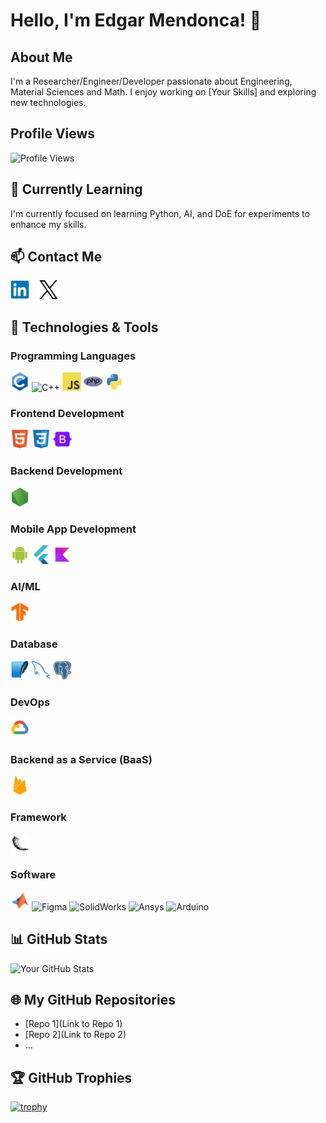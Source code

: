 # Hello, I'm Edgar Mendonca! 👋

## About Me
I'm a Researcher/Engineer/Developer passionate about Engineering, Material Sciences and Math. I enjoy working on [Your Skills] and exploring new technologies.

## Profile Views
![Profile Views](https://komarev.com/ghpvc/?username=Edgar-Mendonca&color=green)

## 🌱 Currently Learning
I'm currently focused on learning Python, AI, and DoE for experiments to enhance my skills.

## 📫 Contact Me
<a href="https://www.linkedin.com/in/edgar-mendonca/" target="_blank"><img src="https://raw.githubusercontent.com/devicons/devicon/master/icons/linkedin/linkedin-original.svg" height="30" alt="LinkedIn"></a>&nbsp;&nbsp;&nbsp;
<a href="https://twitter.com/EdgarMendonca7" target="_blank"><img src="https://raw.githubusercontent.com/devicons/devicon/master/icons/twitter/twitter-original.svg" height="30" alt="Twitter"></a>

## 🔧 Technologies & Tools

### Programming Languages
<img src="https://raw.githubusercontent.com/devicons/devicon/master/icons/c/c-original.svg" alt="C" height="30"/> <img src="https://cdn.jsdelivr.net/gh/devicons/devicon/icons/cplusplus/cplusplus-original.svg" alt="C++" height="30" /> <img src="https://raw.githubusercontent.com/devicons/devicon/master/icons/javascript/javascript-original.svg" alt="JavaScript" height="30"/> <img src="https://raw.githubusercontent.com/devicons/devicon/master/icons/php/php-original.svg" alt="PHP" height="30"/> <img src="https://raw.githubusercontent.com/devicons/devicon/master/icons/python/python-original.svg" alt="Python" height="30"/>



### Frontend Development
<img src="https://raw.githubusercontent.com/devicons/devicon/master/icons/html5/html5-original.svg" alt="HTML" height="30"/>
<img src="https://raw.githubusercontent.com/devicons/devicon/master/icons/css3/css3-original.svg" alt="CSS" height="30"/>
<img src="https://raw.githubusercontent.com/devicons/devicon/master/icons/bootstrap/bootstrap-original.svg" alt="Bootstrap" height="30"/>

### Backend Development
<img src="https://raw.githubusercontent.com/devicons/devicon/master/icons/nodejs/nodejs-original.svg" alt="Node.js" height="30"/>

### Mobile App Development
<img src="https://raw.githubusercontent.com/devicons/devicon/master/icons/android/android-original.svg" alt="Android" height="30"/>
<img src="https://raw.githubusercontent.com/devicons/devicon/master/icons/flutter/flutter-original.svg" alt="Flutter" height="30"/>
<img src="https://raw.githubusercontent.com/devicons/devicon/master/icons/kotlin/kotlin-original.svg" alt="Kotlin" height="30"/>

### AI/ML
<img src="https://raw.githubusercontent.com/devicons/devicon/master/icons/tensorflow/tensorflow-original.svg" alt="Tensorflow" height="30"/>

### Database
<img src="https://raw.githubusercontent.com/devicons/devicon/master/icons/sqlite/sqlite-original.svg" alt="SQLite" height="30"/>
<img src="https://raw.githubusercontent.com/devicons/devicon/master/icons/mysql/mysql-original.svg" alt="MySQL" height="30"/>
<img src="https://raw.githubusercontent.com/devicons/devicon/master/icons/postgresql/postgresql-original.svg" alt="PostgreSQL" height="30"/>

### DevOps
<img src="https://raw.githubusercontent.com/devicons/devicon/master/icons/googlecloud/googlecloud-original.svg" alt="Google Cloud Platform" height="30"/>

### Backend as a Service (BaaS)
<img src="https://raw.githubusercontent.com/devicons/devicon/master/icons/firebase/firebase-plain.svg" alt="Firebase" height="30"/>

### Framework
<img src="https://raw.githubusercontent.com/devicons/devicon/master/icons/flask/flask-original.svg" alt="Flask" height="30"/>

### Software
<img src="https://raw.githubusercontent.com/devicons/devicon/master/icons/matlab/matlab-original.svg" alt="MATLAB" height="30"/>
<img src="https://www.vectorlogo.zone/logos/figma/figma-icon.svg" alt="Figma" height="30"/>
<img src="https://upload.wikimedia.org/wikipedia/en/d/d2/SolidWorks_Logo.svg" alt="SolidWorks" height="30"/>
<img src="https://upload.wikimedia.org/wikipedia/commons/e/e5/ANSYS_logo.png" alt="Ansys" height="30"/>

<img src="https://www.vectorlogo.zone/logos/arduino/arduino-icon.svg" alt="Arduino" height="30"/>



## 📊 GitHub Stats
![Your GitHub Stats](https://github-readme-stats.vercel.app/api?username=Edgar-Mendonca&show_icons=true&hide=contribs,prs&count_private=true&theme=radical)

## 🌐 My GitHub Repositories
- [Repo 1](Link to Repo 1)
- [Repo 2](Link to Repo 2)
- ...

## 🏆 GitHub Trophies
[![trophy](https://github-profile-trophy.vercel.app/?username=Edgar-Mendonca&theme=darkhub)](https://github.com/ryo-ma/github-profile-trophy)

<!-- Additional sections as needed -->

